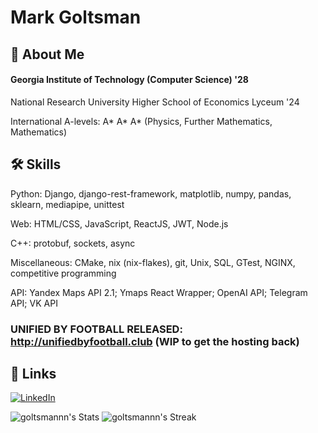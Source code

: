 
# Mark Goltsman



## 🚀 About Me

#### Georgia Institute of Technology (Computer Science) '28

National Research University Higher School of Economics Lyceum '24 

International A-levels: A* A* A* (Physics, Further Mathematics, Mathematics)

## 🛠 Skills
Python: Django, django-rest-framework, matplotlib, numpy, pandas, sklearn, mediapipe, unittest

Web: HTML/CSS, JavaScript, ReactJS, JWT, Node.js

C++: protobuf, sockets, async

Miscellaneous: CMake, nix (nix-flakes), git, Unix, SQL, GTest, NGINX, competitive programming

API: Yandex Maps API 2.1; Ymaps React Wrapper; OpenAI API; Telegram API; VK API

### UNIFIED BY FOOTBALL RELEASED: http://unifiedbyfootball.club (WIP to get the hosting back)

## 🔗 Links
[![LinkedIn](https://www.logo.wine/a/logo/LinkedIn/LinkedIn-Logo.wine.svg)](https://www.linkedin.com/in/goltsmannn/)


![goltsmannn's Stats](https://github-readme-stats.vercel.app/api?username=goltsmannn&theme=merko&show_icons=true&hide_border=false&count_private=true)
![goltsmannn's Streak](https://github-readme-streak-stats.herokuapp.com/?user=goltsmannn&theme=merko&hide_border=false)

